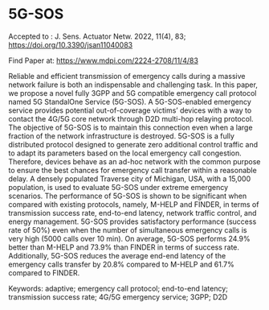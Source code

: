 # 5G-SOS

Accepted to : J. Sens. Actuator Netw. 2022, 11(4), 83; https://doi.org/10.3390/jsan11040083

Find Paper at: https://www.mdpi.com/2224-2708/11/4/83

Reliable and efficient transmission of emergency calls during a massive network failure is both an indispensable and challenging task. In this paper, we propose a novel fully 3GPP and 5G compatible emergency call protocol named 5G StandalOne Service (5G-SOS). A 5G-SOS-enabled emergency service provides potential out-of-coverage victims’ devices with a way to contact the 4G/5G core network through D2D multi-hop relaying protocol. The objective of 5G-SOS is to maintain this connection even when a large fraction of the network infrastructure is destroyed. 5G-SOS is a fully distributed protocol designed to generate zero additional control traffic and to adapt its parameters based on the local emergency call congestion. Therefore, devices behave as an ad-hoc network with the common purpose to ensure the best chances for emergency call transfer within a reasonable delay. A densely populated Traverse city of Michigan, USA, with a 15,000 population, is used to evaluate 5G-SOS under extreme emergency scenarios. The performance of 5G-SOS is shown to be significant when compared with existing protocols, namely, M-HELP and FINDER, in terms of transmission success rate, end-to-end latency, network traffic control, and energy management. 5G-SOS provides satisfactory performance (success rate of 50%) even when the number of simultaneous emergency calls is very high (5000 calls over 10 min). On average, 5G-SOS performs 24.9% better than M-HELP and 73.9% than FINDER in terms of success rate. Additionally, 5G-SOS reduces the average end-end latency of the emergency calls transfer by 20.8% compared to M-HELP and 61.7% compared to FINDER.

Keywords: adaptive; emergency call protocol; end-to-end latency; transmission success rate; 4G/5G emergency service; 3GPP; D2D
